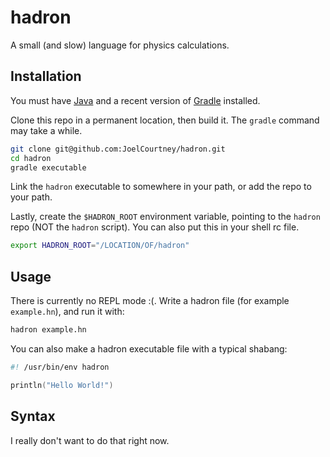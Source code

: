 # hadron

A small (and slow) language for physics calculations.

## Installation

You must have [Java](https://www.java.com/en/) and a recent version of [Gradle](https://gradle.org/) installed.

Clone this repo in a permanent location, then build it. The `gradle` command may take a while.

```bash
git clone git@github.com:JoelCourtney/hadron.git
cd hadron
gradle executable
```

Link the `hadron` executable to somewhere in your path, or add the repo to your path.

Lastly, create the `$HADRON_ROOT` environment variable, pointing to the `hadron` repo (NOT the `hadron` script). You can also put this in your shell rc file.

```bash
export HADRON_ROOT="/LOCATION/OF/hadron"
```

## Usage

There is currently no REPL mode :(. Write a hadron file (for example `example.hn`), and run it with:

```bash
hadron example.hn
```

You can also make a hadron executable file with a typical shabang:

```kotlin
#! /usr/bin/env hadron

println("Hello World!")
```

## Syntax

I really don't want to do that right now.
